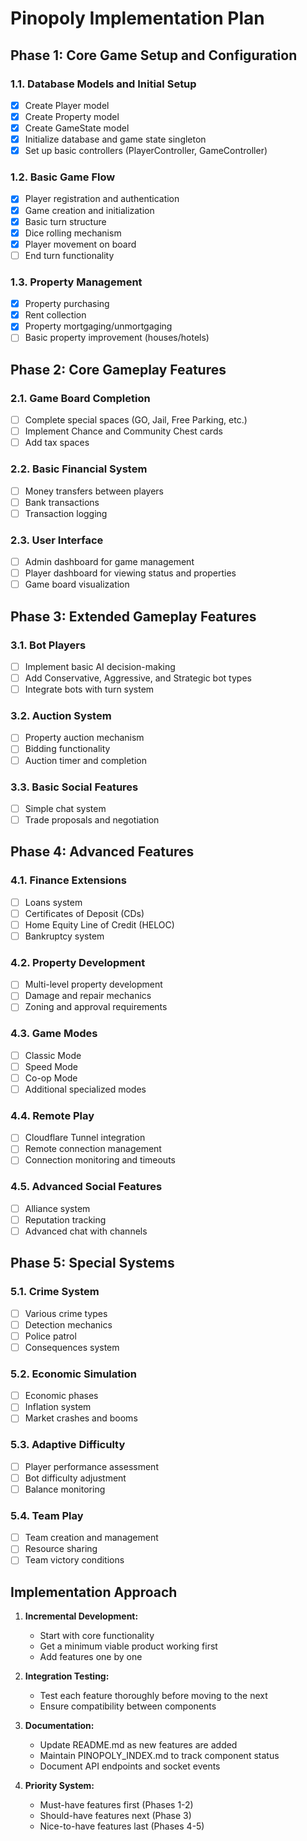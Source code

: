 # Pinopoly Implementation Plan

## Phase 1: Core Game Setup and Configuration

### 1.1. Database Models and Initial Setup
- [x] Create Player model
- [x] Create Property model 
- [x] Create GameState model
- [x] Initialize database and game state singleton
- [x] Set up basic controllers (PlayerController, GameController)

### 1.2. Basic Game Flow
- [x] Player registration and authentication
- [x] Game creation and initialization
- [x] Basic turn structure
- [x] Dice rolling mechanism
- [x] Player movement on board
- [ ] End turn functionality

### 1.3. Property Management
- [x] Property purchasing
- [x] Rent collection
- [x] Property mortgaging/unmortgaging
- [ ] Basic property improvement (houses/hotels)

## Phase 2: Core Gameplay Features

### 2.1. Game Board Completion
- [ ] Complete special spaces (GO, Jail, Free Parking, etc.)
- [ ] Implement Chance and Community Chest cards
- [ ] Add tax spaces

### 2.2. Basic Financial System
- [ ] Money transfers between players
- [ ] Bank transactions
- [ ] Transaction logging

### 2.3. User Interface
- [ ] Admin dashboard for game management
- [ ] Player dashboard for viewing status and properties
- [ ] Game board visualization

## Phase 3: Extended Gameplay Features

### 3.1. Bot Players
- [ ] Implement basic AI decision-making
- [ ] Add Conservative, Aggressive, and Strategic bot types
- [ ] Integrate bots with turn system

### 3.2. Auction System
- [ ] Property auction mechanism
- [ ] Bidding functionality
- [ ] Auction timer and completion

### 3.3. Basic Social Features
- [ ] Simple chat system
- [ ] Trade proposals and negotiation

## Phase 4: Advanced Features

### 4.1. Finance Extensions
- [ ] Loans system
- [ ] Certificates of Deposit (CDs)
- [ ] Home Equity Line of Credit (HELOC)
- [ ] Bankruptcy system

### 4.2. Property Development
- [ ] Multi-level property development
- [ ] Damage and repair mechanics
- [ ] Zoning and approval requirements

### 4.3. Game Modes
- [ ] Classic Mode
- [ ] Speed Mode
- [ ] Co-op Mode
- [ ] Additional specialized modes

### 4.4. Remote Play
- [ ] Cloudflare Tunnel integration
- [ ] Remote connection management
- [ ] Connection monitoring and timeouts

### 4.5. Advanced Social Features
- [ ] Alliance system
- [ ] Reputation tracking
- [ ] Advanced chat with channels

## Phase 5: Special Systems

### 5.1. Crime System
- [ ] Various crime types
- [ ] Detection mechanics
- [ ] Police patrol
- [ ] Consequences system

### 5.2. Economic Simulation
- [ ] Economic phases
- [ ] Inflation system
- [ ] Market crashes and booms

### 5.3. Adaptive Difficulty
- [ ] Player performance assessment
- [ ] Bot difficulty adjustment
- [ ] Balance monitoring

### 5.4. Team Play
- [ ] Team creation and management
- [ ] Resource sharing
- [ ] Team victory conditions

## Implementation Approach

1. **Incremental Development:**
   - Start with core functionality
   - Get a minimum viable product working first
   - Add features one by one

2. **Integration Testing:**
   - Test each feature thoroughly before moving to the next
   - Ensure compatibility between components

3. **Documentation:**
   - Update README.md as new features are added
   - Maintain PINOPOLY_INDEX.md to track component status
   - Document API endpoints and socket events

4. **Priority System:**
   - Must-have features first (Phases 1-2)
   - Should-have features next (Phase 3)
   - Nice-to-have features last (Phases 4-5) 